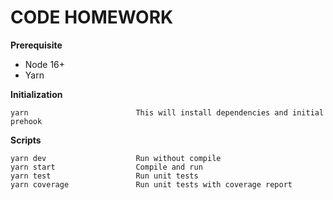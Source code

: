 # CODE HOMEWORK

**Prerequisite**
- Node 16+
- Yarn

**Initialization**
```shell
yarn                        This will install dependencies and initial prehook
```

**Scripts**
```shell
yarn dev                    Run without compile
yarn start                  Compile and run
yarn test                   Run unit tests
yarn coverage               Run unit tests with coverage report
```

